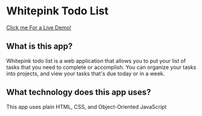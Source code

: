 # Whitepink Todo List

[Click me For a Live Demo!](https://arsymedes.github.io/odin-todo-list)

## What is this app?

Whitepink todo list is a web application that allows you to put your list of tasks that you need to complete or accomplish. You can organize your tasks into projects, and view your tasks that's due today or in a week.

## What technology does this app uses?

This app uses plain HTML, CSS, and Object-Oriented JavaScript
